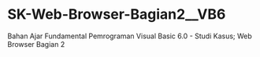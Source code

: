 # SK-Web-Browser-Bagian2__VB6
Bahan Ajar Fundamental Pemrograman Visual Basic 6.0 - Studi Kasus; Web Browser Bagian 2
